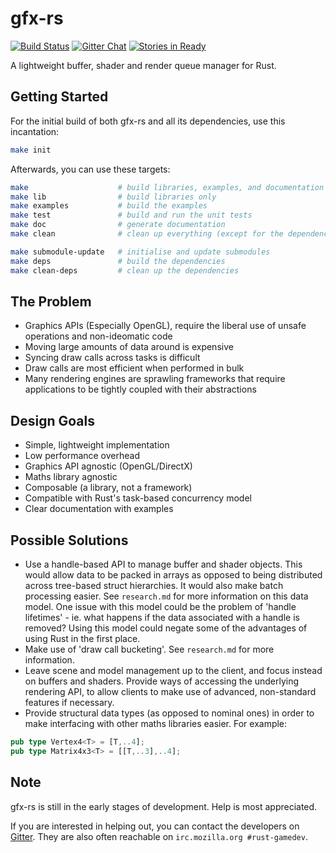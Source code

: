 # gfx-rs

[![Build Status](https://travis-ci.org/bjz/gfx-rs.png?branch=master)](https://travis-ci.org/bjz/gfx-rs)
[![Gitter Chat](https://badges.gitter.im/bjz/gfx-rs.png)](https://gitter.im/bjz/gfx-rs)
[![Stories in Ready](https://badge.waffle.io/bjz/gfx-rs.png?label=S-ready&title=issues)](https://waffle.io/bjz/gfx-rs)

A lightweight buffer, shader and render queue manager for Rust.

## Getting Started

For the initial build of both gfx-rs and all its dependencies, use this incantation:

~~~sh
make init
~~~

Afterwards, you can use these targets:

~~~sh
make                    # build libraries, examples, and documentation
make lib                # build libraries only
make examples           # build the examples
make test               # build and run the unit tests
make doc                # generate documentation
make clean              # clean up everything (except for the dependencies)

make submodule-update   # initialise and update submodules
make deps               # build the dependencies
make clean-deps         # clean up the dependencies
~~~

## The Problem

- Graphics APIs (Especially OpenGL), require the liberal use of unsafe
  operations and non-ideomatic code
- Moving large amounts of data around is expensive
- Syncing draw calls across tasks is difficult
- Draw calls are most efficient when performed in bulk
- Many rendering engines are sprawling frameworks that require applications to
  be tightly coupled with their abstractions

## Design Goals

- Simple, lightweight implementation
- Low performance overhead
- Graphics API agnostic (OpenGL/DirectX)
- Maths library agnostic
- Composable (a library, not a framework)
- Compatible with Rust's task-based concurrency model
- Clear documentation with examples

## Possible Solutions

- Use a handle-based API to manage buffer and shader objects. This would allow
  data to be packed in arrays as opposed to being distributed across
  tree-based struct hierarchies. It would also make batch processing easier.
  See `research.md` for more information on this data model. One issue with
  this model could be the problem of 'handle lifetimes' - ie. what happens if
  the data associated with a handle is removed? Using this model could negate
  some of the advantages of using Rust in the first place.
- Make use of 'draw call bucketing'. See `research.md` for more information.
- Leave scene and model management up to the client, and focus instead on
  buffers and shaders. Provide ways of accessing the underlying rendering API,
  to allow clients to make use of advanced, non-standard features if necessary.
- Provide structural data types (as opposed to nominal ones) in order to make
  interfacing with other maths libraries easier. For example:

~~~rust
pub type Vertex4<T> = [T,..4];
pub type Matrix4x3<T> = [[T,..3],..4];
~~~

## Note

gfx-rs is still in the early stages of development. Help is most appreciated.

If you are interested in helping out, you can contact the developers on
[Gitter](https://gitter.im/bjz/gfx-rs). They are also often reachable on
`irc.mozilla.org #rust-gamedev`.
